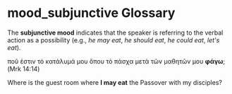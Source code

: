 # mood_subjunctive Glossary
The **subjunctive mood** indicates that the speaker is referring to the verbal action as a possibility (e.g., *he may eat*, *he should eat*, *he could eat*, *let's eat*).

ποῦ ἐστιν τὸ κατάλυμά μου ὅπου τὸ πάσχα μετὰ τῶν μαθητῶν μου **φάγω**; (Mrk 14:14)

Where is the guest room where **I may eat** the Passover with my disciples?
